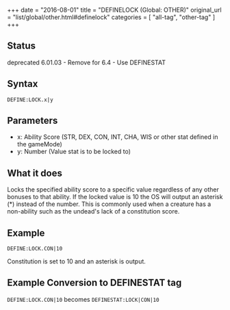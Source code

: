 +++
date = "2016-08-01"
title = "DEFINELOCK (Global: OTHER)"
original_url = "list/global/other.html#definelock"
categories = [ "all-tag", "other-tag" ]
+++

## Status

deprecated 6.01.03 - Remove for 6.4 - Use DEFINESTAT

## Syntax

`DEFINE:LOCK.x|y`

## Parameters

-   x: Ability Score (STR, DEX, CON, INT, CHA, WIS or
    other stat defined in the gameMode)
-   y: Number (Value stat is to be locked to)



What it does
------------

Locks the specified ability score to a specific value regardless of any
other bonuses to that ability. If the locked value is 10 the OS will
output an asterisk (\*) instead of the number. This is commonly used
when a creature has a non-ability such as the undead's lack of a
constitution score.

Example
-------

`DEFINE:LOCK.CON|10`

Constitution is set to 10 and an asterisk is output.

Example Conversion to DEFINESTAT tag
------------------------------------

`DEFINE:LOCK.CON|10` becomes `DEFINESTAT:LOCK|CON|10`

